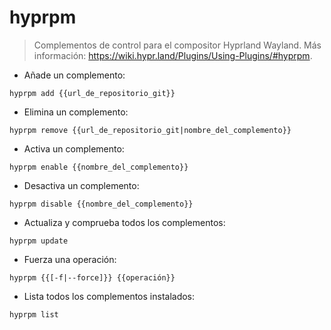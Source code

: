 # hyprpm

> Complementos de control para el compositor Hyprland Wayland.
> Más información: <https://wiki.hypr.land/Plugins/Using-Plugins/#hyprpm>.

- Añade un complemento:

`hyprpm add {{url_de_repositorio_git}}`

- Elimina un complemento:

`hyprpm remove {{url_de_repositorio_git|nombre_del_complemento}}`

- Activa un complemento:

`hyprpm enable {{nombre_del_complemento}}`

- Desactiva un complemento:

`hyprpm disable {{nombre_del_complemento}}`

- Actualiza y comprueba todos los complementos:

`hyprpm update`

- Fuerza una operación:

`hyprpm {{[-f|--force]}} {{operación}}`

- Lista todos los complementos instalados:

`hyprpm list`

